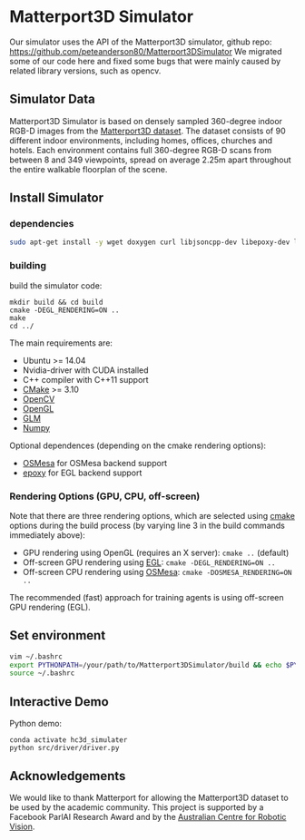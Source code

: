 # Matterport3D Simulator
Our simulator uses the API of the Matterport3D simulator, github repo: https://github.com/peteanderson80/Matterport3DSimulator We migrated some of our code here and fixed some bugs that were mainly caused by related library versions, such as opencv.

## Simulator Data

Matterport3D Simulator is based on densely sampled 360-degree indoor RGB-D images from the [Matterport3D dataset](https://niessner.github.io/Matterport/). The dataset consists of 90 different indoor environments, including homes, offices, churches and hotels. Each environment contains full 360-degree RGB-D scans from between 8 and 349 viewpoints, spread on average 2.25m apart throughout the entire walkable floorplan of the scene.

## Install Simulator

### dependencies
```bash
sudo apt-get install -y wget doxygen curl libjsoncpp-dev libepoxy-dev libglm-dev libosmesa6 libosmesa6-dev libglew-dev python3-setuptools cmake libopencv-dev python3-opencv libegl1-mesa-dev
```

### building
build the simulator code:
```
mkdir build && cd build
cmake -DEGL_RENDERING=ON ..
make
cd ../
```
The main requirements are:
- Ubuntu >= 14.04
- Nvidia-driver with CUDA installed 
- C++ compiler with C++11 support
- [CMake](https://cmake.org/) >= 3.10
- [OpenCV](http://opencv.org/)
- [OpenGL](https://www.opengl.org/)
- [GLM](https://glm.g-truc.net/0.9.8/index.html)
- [Numpy](http://www.numpy.org/)

Optional dependences (depending on the cmake rendering options):
- [OSMesa](https://www.mesa3d.org/osmesa.html) for OSMesa backend support
- [epoxy](https://github.com/anholt/libepoxy) for EGL backend support

### Rendering Options (GPU, CPU, off-screen)
Note that there are three rendering options, which are selected using [cmake](https://cmake.org/) options during the build process (by varying line 3 in the build commands immediately above):
- GPU rendering using OpenGL (requires an X server): `cmake ..` (default)
- Off-screen GPU rendering using [EGL](https://www.khronos.org/egl/): `cmake -DEGL_RENDERING=ON ..`
- Off-screen CPU rendering using [OSMesa](https://www.mesa3d.org/osmesa.html): `cmake -DOSMESA_RENDERING=ON ..`

The recommended (fast) approach for training agents is using off-screen GPU rendering (EGL).

## Set environment
```bash
vim ~/.bashrc
export PYTHONPATH=/your/path/to/Matterport3DSimulator/build && echo $PYTHONPATH
source ~/.bashrc
```

## Interactive Demo
Python demo:
```
conda activate hc3d_simulater
python src/driver/driver.py
```

## Acknowledgements

We would like to thank Matterport for allowing the Matterport3D dataset to be used by the academic community. This project is supported by a Facebook ParlAI Research Award and by the [Australian Centre for Robotic Vision](https://www.roboticvision.org/).
